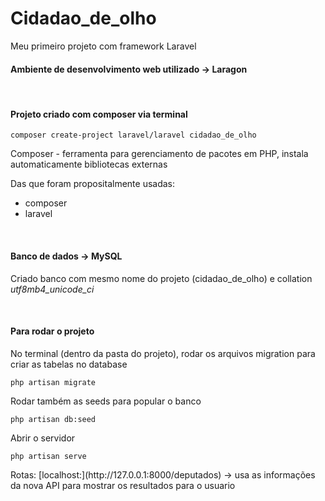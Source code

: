 # Cidadao_de_olho
Meu primeiro projeto com framework Laravel

<h4>Ambiente de desenvolvimento web utilizado -> Laragon</h4>

<br>
<h4>Projeto criado com composer via terminal </h4>

```
composer create-project laravel/laravel cidadao_de_olho
```


<p> Composer - ferramenta para gerenciamento de pacotes em PHP, instala automaticamente bibliotecas externas</p>
<p> Das que foram propositalmente usadas: <ul>
  <li> composer </li>
  <li> laravel </li>
</ul></p>

<br>
<h4>Banco de dados -> MySQL</h4>
<p>Criado banco com mesmo nome do projeto (cidadao_de_olho) e collation <i>utf8mb4_unicode_ci</i></p>

<br>
<h4>Para rodar o projeto</h4>
<p>No terminal (dentro da pasta do projeto), rodar os arquivos migration para criar as tabelas no database 

```
php artisan migrate
```

<p>Rodar também as seeds para popular o banco </p>

```
php artisan db:seed
```

<p>Abrir o servidor </p>

```
php artisan serve
```

<p>Rotas:
        [localhost:](http://127.0.0.1:8000/deputados) ->  usa as informações da nova API para mostrar os resultados para o usuario
</p>
